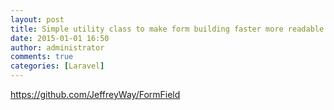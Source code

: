 ```yaml
---
layout: post
title: Simple utility class to make form building faster more readable.
date: 2015-01-01 16:50
author: administrator
comments: true
categories: [Laravel]
---
```

https://github.com/JeffreyWay/FormField
